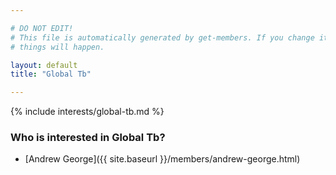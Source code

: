 ```yaml
---

# DO NOT EDIT!
# This file is automatically generated by get-members. If you change it, bad
# things will happen.

layout: default
title: "Global Tb"

---
```


{% include interests/global-tb.md %}

### Who is interested in Global Tb?


* [Andrew George]({{ site.baseurl }}/members/andrew-george.html)
